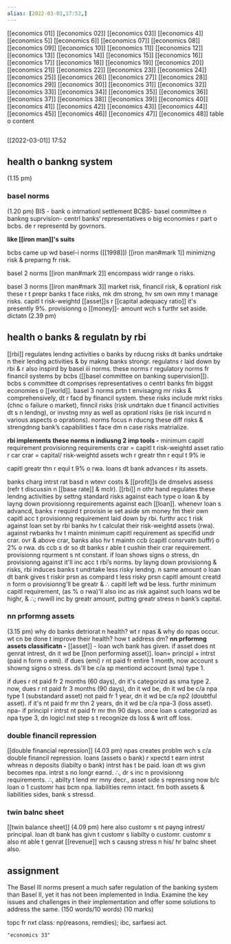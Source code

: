 ```yaml
---
alias: [2022-03-01,17:52,]
---
```

[[economics 01]] [[economics 02]] [[economics 03]] [[economics 4]] [[economics 5]] [[economics 6]] [[economics 07]] [[economics 08]] [[economics 09]] [[economics 10]]
[[economics 11]] [[economics 12]] [[economics 13]] [[economics 14]] [[economics 15]] [[economics 16]] [[economics 17]] [[economics 18]] [[economics 19]] [[economics 20]]
[[economics 21]] [[economics 22]] [[economics 23]] [[economics 24]] [[economics 25]] [[economics 26]] [[economics 27]] [[economics 28]] [[economics 29]] [[economics 30]]
[[economics 31]] [[economics 32]] [[economics 33]] [[economics 34]] [[economics 35]] [[economics 36]] [[economics 37]] [[economics 38]] [[economics 39]] [[economics 40]]
[[economics 41]] [[economics 42]] [[economics 43]] [[economics 44]] [[economics 45]] [[economics 46]] [[economics 47]] [[economics 48]]
table o content
```toc
```
[[2022-03-01]] 17:52
## health o bankng system
(1.15 pm)
### basel norms
(1.20 pm)
BIS - bank o intrnationl settlement
BCBS- basel committee n bankng suprvision- centrl banks‘ representatives o big economies r part o bcbs.
de r representd by govrnors.

**like [[iron man]]'s suits**

bcbs came up wd basel-i norms ([[1998]])
[[iron man#mark 1]]
minimizng risk & preparng fr risk.

basel 2 norms [[iron man#mark 2]]
encompass widr range o risks.

basel 3 norms [[iron man#mark 3]]
market risk, financil risk, & oprationl risk
these r t prepr banks t face risks, mk dm strong, hv sm own mny t manage risks.
capitl t risk-weightd [[asset]]s r [[capital adequacy ratio]]
it's presently 9%.
provisionng o [[money]]- amount wch s furthr set aside.
dictatn (2.39 pm)

## health o banks & regulatn by rbi
[[rbi]] regulates lendng activities o banks by rducng risks dt banks undrtake n their lendng activities & by makng banks strongr.
regulatns r laid down by rbi & r also inspird by basel iii norms. these norms r regulatory norms fr financil systems by bcbs ([[basel committee on banking supervision]]).
bcbs s committee dt comprises representatives o centrl banks fm biggst economies o [[world]].
basel 3 norms prtn t envisagng mr risks & comprehensively, dt r facd by financil system. these risks include
	mrkt risks (chnc o failure o market),
	finncil risks (risk undrtakn due t financil activities dt s n lendng), or
	invstng mny as well as
	oprationl risks (ie risk incurrd n various aspects o oprations).
norms focus n rducng these diff risks & strengdnng bank’s capabilities t face dm n case risks matrialize.

**rbi implements these norms n indiusng 2 imp tools -**
	minimum capitl requirement
	provisionng requirements
crar = capitl t risk-weightd asset ratio r car
crar = capital/ risk-weightd assets wch r greatr thn r equl t 9% ie

capitl greatr thn r equl t 9% o rwa.
loans dt bank advances r its assets.

banks charg intrst rat basd n wtevr costs & [[profit]]s de dmselvs assess (refr t discussin n [[base rate]] & mclr).
[[rbi]] n othr hand regulates these lendng activities by settng standard risks against each type o loan & by layng down provisionng requirements against each [[loan]].
whenevr loan s advancd, banks r requird t provisin ie set aside sm money fm their own capitl acc t provisionng requirement laid down by rbi.
furthr acc t risk against loan set by rbi banks hv t calculat their risk-weightd assets (rwa).
against rwbanks hv t maintn minimum capitl requirement as specifid undr crar.
ovr & above crar, banks also hv t maintn ccb (capitl consrvatn buffr) o 2% o rwa.
ds ccb s dr so dt banks r able t cushin their crar requirement.
provisionng rqurment s nt constant. if loan shows signs o stress, dn provisionng against it'll inc acc t rbi’s norms.
by layng down provisionng & risks, rbi induces banks t undrtake less risky lendng.
n same amount o loan dt bank gives t riskir prsn as compard t less risky prsn capitl amount creatd n form o provisionng'll be greatr & ∴ capitl left wd be less.
furthr minimum capitl requirement, (as % o rwa)'ll also inc as risk against such loans wd be highr, & ∴; rwwill inc by greatr amount, puttng greatr stress n bank’s capital.

### nn prformng assets
(3.15 pm)
why do banks detriorat n health? wt r npas & why do npas occur.
wt cn be done t improve their health? how t address dm?
**nn prformng assets classificatn -**
[[asset]] - loan wch bank has given.
if asset does nt genrat intrest, dn it wd be [[non performing asset]].
loan= principl + intrst (paid n form o emi).
if dues (emi) r nt paid fr entire 1 month, now account s showng signs o stress.
ds'll be c/a sp mentiond account (sma) type 1.

if dues r nt paid fr 2 months (60 days), dn it's categorizd as sma type 2.
now, dues r nt paid fr 3 months (90 days), dn it wd be, dn it wd be c/a npa type 1 (substandard asset)
not paid fr 1 year, dn it wd be c/a np2 (doubtful asset).
if it's nt paid fr mr thn 2 years, dn it wd be c/a npa-3 (loss asset).
npa- if principl r intrst nt paid fr mr thn 90 days.
once loan s categorizd as npa type 3, dn logicl nxt step s t recognize ds loss & writ off loss.

### double financil repression
[[double financial repression]] (4.03 pm)
npas creates problm wch s c/a double financil repression.
loans (assets o bank) r xpectd t earn intrst whreas n deposits (liabilty o bank) intrst has t be paid.
loan dt ws givn becomes npa. intrst s no longr earnd. ∴, dr s inc n provisionng requirements.
∴, abilty t lend mr mny decr., asset side s repressng now b/c loan o 1 customr has bcm npa.
liabilities remn intact. fm both assets & liabilities sides, bank s stressd.
### twin balnc sheet
[[twin balance sheet]] (4.09 pm)
here also customr s nt payng intrest/ principal.
loan dt bank has givn t customr s liabilty o customr.
customr s also nt able t genrat [[revenue]] wch s causng stress n his/ hr balnc sheet also.
## assignment
The Basel Ill norms present a much safer regulation of the banking system than Basel II, yet it has not been implemented in India. Examine the key issues and challenges in their implementation and offer some solutions to address the same. (150 words/10 words) (10 marks)

topc fr nxt class: np(reasons, remdies); ibc, sarfaesi act.
```query
"economics 33"
```